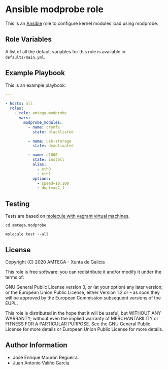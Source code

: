 # Ansible modprobe role

This is an [Ansible](http://www.ansible.com) role to configure kernel modules load using modprobe.

## Role Variables

A list of all the default variables for this role is available in `defaults/main.yml`.

## Example Playbook

This is an example playbook:

```yaml
---

- hosts: all
  roles:
    - role: amtega.modprobe
      vars:
        modprobe_modules:
          - name: cramfs
            state: blacklisted

          - name: usb-storage
            state: deactivated

          - name: e1000
            state: install
            alias:
              - eth0
              - eth1
            options:
              - speed=10,100
              - duplex=2,1
```

## Testing

Tests are based on [molecule with vagrant virtual machines](https://molecule.readthedocs.io/en/latest/installation.html).

```shell
cd amtega.modprobe

molecule test --all
```

## License

Copyright (C) 2020 AMTEGA - Xunta de Galicia

This role is free software: you can redistribute it and/or modify it under the terms of:

GNU General Public License version 3, or (at your option) any later version; or the European Union Public License, either Version 1.2 or – as soon they will be approved by the European Commission ­subsequent versions of the EUPL.

This role is distributed in the hope that it will be useful, but WITHOUT ANY WARRANTY; without even the implied warranty of MERCHANTABILITY or FITNESS FOR A PARTICULAR PURPOSE.  See the GNU General Public License for more details or European Union Public License for more details.

## Author Information

- José Enrique Mourón Regueira.
- Juan Antonio Valiño García.
